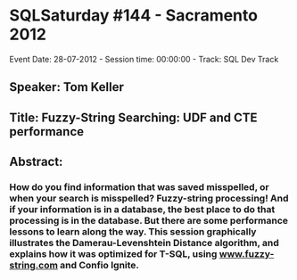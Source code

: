 # SQLSaturday #144 - Sacramento 2012
Event Date: 28-07-2012 - Session time: 00:00:00 - Track: SQL Dev Track
## Speaker: Tom Keller
## Title: Fuzzy-String Searching: UDF and CTE performance
## Abstract:
### How do you find information that was saved misspelled, or when your search is misspelled? Fuzzy-string processing! And if your information is in a database, the best place to do that processing is in the database. But there are some performance lessons to learn along the way. This session graphically illustrates the Damerau-Levenshtein Distance algorithm, and explains how it was optimized for T-SQL, using www.fuzzy-string.com and Confio Ignite.
